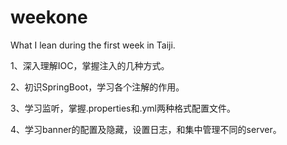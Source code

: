 # weekone
What I lean during the first week in Taiji.

1、深入理解IOC，掌握注入的几种方式。

2、初识SpringBoot，学习各个注解的作用。

3、学习监听，掌握.properties和.yml两种格式配置文件。

4、学习banner的配置及隐藏，设置日志，和集中管理不同的server。
